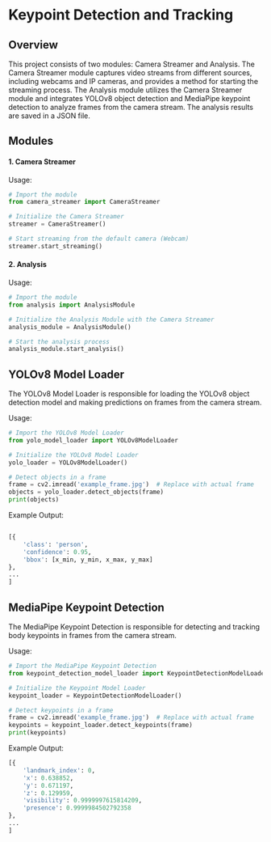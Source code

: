 # Keypoint Detection and Tracking

## Overview
This project consists of two modules: Camera Streamer and Analysis. The Camera Streamer module captures video streams from different sources, including webcams and IP cameras, and provides a method for starting the streaming process. The Analysis module utilizes the Camera Streamer module and integrates YOLOv8 object detection and MediaPipe keypoint detection to analyze frames from the camera stream. The analysis results are saved in a JSON file.

## Modules
#### 1. Camera Streamer
Usage:
```python
# Import the module
from camera_streamer import CameraStreamer

# Initialize the Camera Streamer
streamer = CameraStreamer()

# Start streaming from the default camera (Webcam)
streamer.start_streaming()
```
#### 2. Analysis
Usage:
```python
# Import the module
from analysis import AnalysisModule

# Initialize the Analysis Module with the Camera Streamer
analysis_module = AnalysisModule()

# Start the analysis process
analysis_module.start_analysis()
```

## YOLOv8 Model Loader
The YOLOv8 Model Loader is responsible for loading the YOLOv8 object detection model and making predictions on frames from the camera stream.

Usage:
```python
# Import the YOLOv8 Model Loader
from yolo_model_loader import YOLOv8ModelLoader

# Initialize the YOLOv8 Model Loader
yolo_loader = YOLOv8ModelLoader()

# Detect objects in a frame
frame = cv2.imread('example_frame.jpg')  # Replace with actual frame
objects = yolo_loader.detect_objects(frame)
print(objects)
```
Example Output:
```python

[{
    'class': 'person',
    'confidence': 0.95,
    'bbox': [x_min, y_min, x_max, y_max]
},
...
]
```
## MediaPipe Keypoint Detection
The MediaPipe Keypoint Detection is responsible for detecting and tracking body keypoints in frames from the camera stream.

Usage:
```python
# Import the MediaPipe Keypoint Detection
from keypoint_detection_model_loader import KeypointDetectionModelLoader

# Initialize the Keypoint Model Loader
keypoint_loader = KeypointDetectionModelLoader()

# Detect keypoints in a frame
frame = cv2.imread('example_frame.jpg')  # Replace with actual frame
keypoints = keypoint_loader.detect_keypoints(frame)
print(keypoints)
```
Example Output:
```python
[{
    'landmark_index': 0,
    'x': 0.638852,
    'y': 0.671197,
    'z': 0.129959,
    'visibility': 0.9999997615814209,
    'presence': 0.9999984502792358
},
...
]
```
